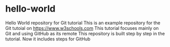 # hello-world
Hello World repository for Git tutorial
This is an example repository for the Git tutoial on https://www.w3schools.com
This tutorial focuses mainly on Git and using GitHub as its remote
This repository is built step by step in the tutorial.
Now it includes steps for GitHub

